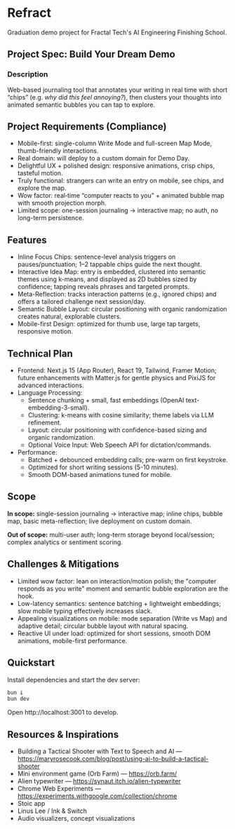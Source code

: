 # Refract

Graduation demo project for Fractal Tech's AI Engineering Finishing School.

## Project Spec: Build Your Dream Demo

### Description

Web-based journaling tool that annotates your writing in real time with short “chips” (e.g. _why did this feel annoying?_), then clusters your thoughts into animated semantic bubbles you can tap to explore.

## Project Requirements (Compliance)

- Mobile-first: single-column Write Mode and full-screen Map Mode, thumb-friendly interactions.
- Real domain: will deploy to a custom domain for Demo Day.
- Delightful UX + polished design: responsive animations, crisp chips, tasteful motion.
- Truly functional: strangers can write an entry on mobile, see chips, and explore the map.
- Wow factor: real‑time “computer reacts to you” + animated bubble map with smooth projection morph.
- Limited scope: one-session journaling → interactive map; no auth, no long-term persistence.

## Features

- Inline Focus Chips: sentence-level analysis triggers on pauses/punctuation; 1–2 tappable chips guide the next thought.
- Interactive Idea Map: entry is embedded, clustered into semantic themes using k-means, and displayed as 2D bubbles sized by confidence; tapping reveals phrases and targeted prompts.
- Meta-Reflection: tracks interaction patterns (e.g., ignored chips) and offers a tailored challenge next session/day.
- Semantic Bubble Layout: circular positioning with organic randomization creates natural, explorable clusters.
- Mobile-first Design: optimized for thumb use, large tap targets, responsive motion.

## Technical Plan

- Frontend: Next.js 15 (App Router), React 19, Tailwind, Framer Motion; future enhancements with Matter.js for gentle physics and PixiJS for advanced interactions.
- Language Processing:
  - Sentence chunking + small, fast embeddings (OpenAI text-embedding-3-small).
  - Clustering: k-means with cosine similarity; theme labels via LLM refinement.
  - Layout: circular positioning with confidence-based sizing and organic randomization.
  - Optional Voice Input: Web Speech API for dictation/commands.
- Performance:
  - Batched + debounced embedding calls; pre-warm on first keystroke.
  - Optimized for short writing sessions (5-10 minutes).
  - Smooth DOM-based animations tuned for mobile.

## Scope

**In scope:** single-session journaling → interactive map; inline chips, bubble map, basic meta-reflection; live deployment on custom domain.

**Out of scope:** multi-user auth; long-term storage beyond local/session; complex analytics or sentiment scoring.

## Challenges & Mitigations

- Limited wow factor: lean on interaction/motion polish; the "computer responds as you write" moment and semantic bubble exploration are the hook.
- Low-latency semantics: sentence batching + lightweight embeddings; slow mobile typing effectively increases slack.
- Appealing visualizations on mobile: mode separation (Write vs Map) and adaptive detail; circular bubble layout with natural spacing.
- Reactive UI under load: optimized for short sessions, smooth DOM animations, mobile-first performance.

## Quickstart

Install dependencies and start the dev server:

```bash
bun i
bun dev
```

Open http://localhost:3001 to develop.

## Resources & Inspirations

- Building a Tactical Shooter with Text to Speech and AI — https://maryrosecook.com/blog/post/using-ai-to-build-a-tactical-shooter
- Mini environment game (Orb Farm) — https://orb.farm/
- Alien typewriter — https://synaut.itch.io/alien-typewriter
- Chrome Web Experiments — https://experiments.withgoogle.com/collection/chrome
- Stoic app
- Linus Lee / Ink & Switch
- Audio visualizers, concept visualizations
